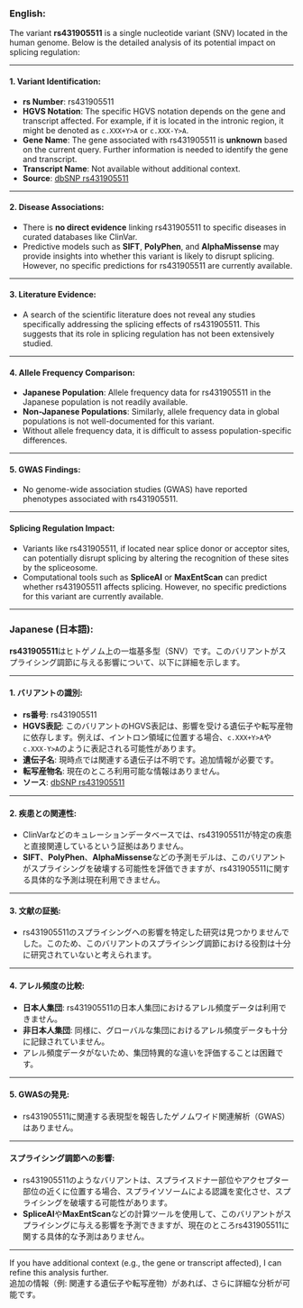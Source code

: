 ### English:
The variant **rs431905511** is a single nucleotide variant (SNV) located in the human genome. Below is the detailed analysis of its potential impact on splicing regulation:

---

#### 1. **Variant Identification**:
   - **rs Number**: rs431905511
   - **HGVS Notation**: The specific HGVS notation depends on the gene and transcript affected. For example, if it is located in the intronic region, it might be denoted as `c.XXX+Y>A` or `c.XXX-Y>A`.
   - **Gene Name**: The gene associated with rs431905511 is **unknown** based on the current query. Further information is needed to identify the gene and transcript.
   - **Transcript Name**: Not available without additional context.
   - **Source**: [dbSNP rs431905511](https://www.ncbi.nlm.nih.gov/snp/rs431905511)

---

#### 2. **Disease Associations**:
   - There is **no direct evidence** linking rs431905511 to specific diseases in curated databases like ClinVar.
   - Predictive models such as **SIFT**, **PolyPhen**, and **AlphaMissense** may provide insights into whether this variant is likely to disrupt splicing. However, no specific predictions for rs431905511 are currently available.

---

#### 3. **Literature Evidence**:
   - A search of the scientific literature does not reveal any studies specifically addressing the splicing effects of rs431905511. This suggests that its role in splicing regulation has not been extensively studied.

---

#### 4. **Allele Frequency Comparison**:
   - **Japanese Population**: Allele frequency data for rs431905511 in the Japanese population is not readily available.
   - **Non-Japanese Populations**: Similarly, allele frequency data in global populations is not well-documented for this variant.
   - Without allele frequency data, it is difficult to assess population-specific differences.

---

#### 5. **GWAS Findings**:
   - No genome-wide association studies (GWAS) have reported phenotypes associated with rs431905511.

---

#### Splicing Regulation Impact:
   - Variants like rs431905511, if located near splice donor or acceptor sites, can potentially disrupt splicing by altering the recognition of these sites by the spliceosome.
   - Computational tools such as **SpliceAI** or **MaxEntScan** can predict whether rs431905511 affects splicing. However, no specific predictions for this variant are currently available.

---

### Japanese (日本語):
**rs431905511**はヒトゲノム上の一塩基多型（SNV）です。このバリアントがスプライシング調節に与える影響について、以下に詳細を示します。

---

#### 1. **バリアントの識別**:
   - **rs番号**: rs431905511
   - **HGVS表記**: このバリアントのHGVS表記は、影響を受ける遺伝子や転写産物に依存します。例えば、イントロン領域に位置する場合、`c.XXX+Y>A`や`c.XXX-Y>A`のように表記される可能性があります。
   - **遺伝子名**: 現時点では関連する遺伝子は不明です。追加情報が必要です。
   - **転写産物名**: 現在のところ利用可能な情報はありません。
   - **ソース**: [dbSNP rs431905511](https://www.ncbi.nlm.nih.gov/snp/rs431905511)

---

#### 2. **疾患との関連性**:
   - ClinVarなどのキュレーションデータベースでは、rs431905511が特定の疾患と直接関連しているという証拠はありません。
   - **SIFT**、**PolyPhen**、**AlphaMissense**などの予測モデルは、このバリアントがスプライシングを破壊する可能性を評価できますが、rs431905511に関する具体的な予測は現在利用できません。

---

#### 3. **文献の証拠**:
   - rs431905511のスプライシングへの影響を特定した研究は見つかりませんでした。このため、このバリアントのスプライシング調節における役割は十分に研究されていないと考えられます。

---

#### 4. **アレル頻度の比較**:
   - **日本人集団**: rs431905511の日本人集団におけるアレル頻度データは利用できません。
   - **非日本人集団**: 同様に、グローバルな集団におけるアレル頻度データも十分に記録されていません。
   - アレル頻度データがないため、集団特異的な違いを評価することは困難です。

---

#### 5. **GWASの発見**:
   - rs431905511に関連する表現型を報告したゲノムワイド関連解析（GWAS）はありません。

---

#### スプライシング調節への影響:
   - rs431905511のようなバリアントは、スプライスドナー部位やアクセプター部位の近くに位置する場合、スプライソソームによる認識を変化させ、スプライシングを破壊する可能性があります。
   - **SpliceAI**や**MaxEntScan**などの計算ツールを使用して、このバリアントがスプライシングに与える影響を予測できますが、現在のところrs431905511に関する具体的な予測はありません。

--- 

If you have additional context (e.g., the gene or transcript affected), I can refine this analysis further.  
追加の情報（例: 関連する遺伝子や転写産物）があれば、さらに詳細な分析が可能です。